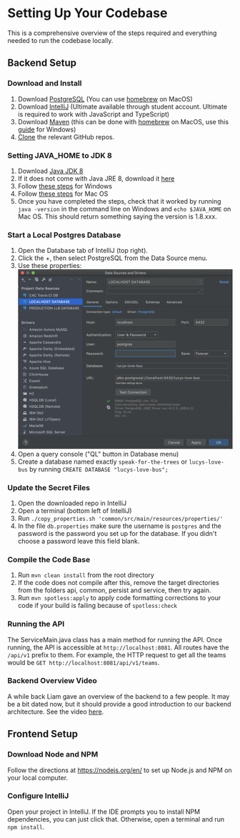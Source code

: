 # Setting Up Your Codebase
This is a comprehensive overview of the steps required and everything needed to run the codebase locally. 

## Backend Setup

### Download and Install
1. Download [PostgreSQL](https://www.postgresql.org/download/) (You can use [homebrew](https://dyclassroom.com/howto-mac/how-to-install-postgresql-on-mac-using-homebrew) on MacOS)
2. Download [IntelliJ](https://www.jetbrains.com/idea/download/) (Ultimate available through student account. Ultimate is required to work with JavaScript and TypeScript)
3. Download [Maven](https://maven.apache.org/download.cgi) (this can be done with [homebrew](https://www.youdriveai.com/how-to-install-maven-on-macos-using-homebrew) on MacOS, use this [guide](https://maven.apache.org/install.html) for Windows)
3. [Clone](https://docs.github.com/en/github/creating-cloning-and-archiving-repositories/cloning-a-repository) the relevant GitHub repos.

### Setting JAVA_HOME to JDK 8
1. Download [Java JDK 8](https://www.oracle.com/java/technologies/javase/javase-jdk8-downloads.html)
2. If it does not come with Java JRE 8, download it [here](https://www.oracle.com/java/technologies/javase-jre8-downloads.html)
3. Follow [these steps](https://mkyong.com/java/how-to-set-java_home-on-windows-10/) for Windows
4. Follow [these steps](https://mkyong.com/java/how-to-set-java_home-environment-variable-on-mac-os-x/) for Mac OS
5. Once you have completed the steps, check that it worked by running `java -version` in the command line on Windows and `echo $JAVA_HOME` on Mac OS. This should return something saying the version is 1.8.xxx.

### Start a Local Postgres Database
1. Open the Database tab of IntelliJ (top right). 
2. Click the +, then select PostgreSQL from the Data Source menu.
3. Use these properties: 
![Database Properties](../img/dbconnectionproperties.png)
3. Open a query console ("QL" button in Database menu)
3. Create a database named exactly `speak-for-the-trees` or `lucys-love-bus` by running `CREATE DATABASE "lucys-love-bus";` 

### Update the Secret Files
1. Open the downloaded repo in IntelliJ
2. Open a terminal (bottom left of IntelliJ)
3. Run `./copy_properties.sh 'common/src/main/resources/properties/'` 
4. In the file `db.properties` make sure the username is `postgres` and the password is the password you set up for the database. If you didn't choose a password leave this field blank.

### Compile the Code Base
1. Run `mvn clean install` from the root directory
2. If the code does not compile after this, remove the target directories from the folders api, common, persist and service, then try again.
3. Run `mvn spotless:apply` to apply code formatting corrections to your code if your build is failing because of `spotless:check`

### Running the API
The ServiceMain.java class has a main method for running the API. Once running, the API is accessible at `http://localhost:8081`. All routes have the `/api/v1` prefix to them. For example, the HTTP request to get all the teams would be `GET http://localhost:8081/api/v1/teams`.

### Backend Overview Video

A while back Liam gave an overview of the backend to a few people. It may be a bit dated now, but it should provide a good introduction to our backend architecture. See the video [here](https://drive.google.com/file/d/1wf8y-5eOwrrj1BUqJ3L1x4lIeDUM11mK/view?usp=sharing).

## Frontend Setup

### Download Node and NPM
Follow the directions at https://nodejs.org/en/ to set up Node.js and NPM on your local computer.

### Configure IntelliJ

Open your project in IntelliJ. If the IDE prompts you to install NPM dependencies, you can just click that. Otherwise, open a terminal and run `npm install`. 
